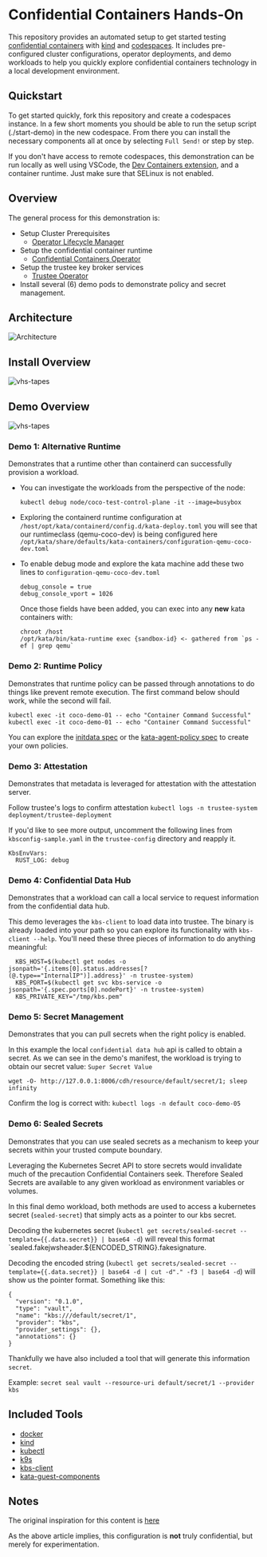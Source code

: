 # Confidential Containers Hands-On

This repository provides an automated setup to get started testing [confidential containers](https://confidentialcontainers.org/) with [kind](https://kind.sigs.k8s.io/) and [codespaces](https://docs.github.com/en/codespaces). It includes pre-configured cluster configurations, operator deployments, and demo workloads to help you quickly explore confidential containers technology in a local development environment.

## Quickstart

To get started quickly, fork this repository and create a codespaces instance. In a few short moments you should be able to run the setup script (./start-demo) in the new codespace. From there you can install the necessary components all at once by selecting `Full Send!` or step by step.

If you don't have access to remote codespaces, this demonstration can be run locally as well using VSCode, the [Dev Containers extension](https://marketplace.visualstudio.com/items?itemName=ms-vscode-remote.remote-containers), and a container runtime. Just make sure that SELinux is not enabled.

## Overview

The general process for this demonstration is:
* Setup Cluster Prerequisites
  * [Operator Lifecycle Manager](https://github.com/operator-framework/operator-lifecycle-manager)
* Setup the confidential container runtime
  * [Confidential Containers Operator](https://github.com/confidential-containers/operator)
* Setup the trustee key broker services
  * [Trustee Operator](https://github.com/confidential-containers/trustee-operator)
* Install several (6) demo pods to demonstrate policy and secret management.

## Architecture

![Architecture](Architecture.svg)

## Install Overview

![vhs-tapes](./vhs-tapes/install-all.gif)

## Demo Overview

![vhs-tapes](./vhs-tapes/demo-all.gif)

### Demo 1: Alternative Runtime

Demonstrates that a runtime other than containerd can successfully provision a workload.

* You can investigate the workloads from the perspective of the node: 

  `kubectl debug node/coco-test-control-plane -it --image=busybox`

* Exploring the containerd runtime configuration at `/host/opt/kata/containerd/config.d/kata-deploy.toml` you will see that our runtimeclass (qemu-coco-dev) is being configured here `/opt/kata/share/defaults/kata-containers/configuration-qemu-coco-dev.toml`

* To enable debug mode and explore the kata machine add these two lines to `configuration-qemu-coco-dev.toml`

  ```
  debug_console = true
  debug_console_vport = 1026
  ```
  Once those fields have been added, you can exec into any **new** kata containers with:

  ```
  chroot /host
  /opt/kata/bin/kata-runtime exec {sandbox-id} <- gathered from `ps -ef | grep qemu`
  ```

### Demo 2: Runtime Policy

Demonstrates that runtime policy can be passed through annotations to do things like prevent remote execution. The first command below should work, while the second will fail.

```
kubectl exec -it coco-demo-01 -- echo "Container Command Successful"
kubectl exec -it coco-demo-01 -- echo "Container Command Successful"
```

You can explore the [initdata spec](https://github.com/confidential-containers/trustee/blob/162c620fd9bcd8d6db4bb5b0a5944932a160e89f/kbs/docs/initdata.md) or the [kata-agent-policy spec](https://github.com/kata-containers/kata-containers/blob/main/docs/how-to/how-to-use-the-kata-agent-policy.md) to create your own policies.

### Demo 3: Attestation

Demonstrates that metadata is leveraged for attestation with the attestation server.

Follow trustee's logs to confirm attestation `kubectl logs -n trustee-system deployment/trustee-deployment`

If you'd like to see more output, uncomment the following lines from `kbsconfig-sample.yaml` in the `trustee-config` directory and reapply it.

  ```
  KbsEnvVars:
    RUST_LOG: debug
  ```

### Demo 4: Confidential Data Hub

Demonstrates that a workload can call a local service to request information from the confidential data hub.

This demo leverages the `kbs-client` to load data into trustee. The binary is already loaded into your path so you can explore its functionality with `kbs-client --help`. You'll need these three pieces of information to do anything meaningful:

  ```
	KBS_HOST=$(kubectl get nodes -o jsonpath='{.items[0].status.addresses[?(@.type=="InternalIP")].address}' -n trustee-system)
	KBS_PORT=$(kubectl get svc kbs-service -o jsonpath='{.spec.ports[0].nodePort}' -n trustee-system)
	KBS_PRIVATE_KEY="/tmp/kbs.pem"
  ```

### Demo 5: Secret Management

Demonstrates that you can pull secrets when the right policy is enabled.

In this example the local `confidential data hub` api is called to obtain a secret. As we can see in the demo's manifest, the workload is trying to obtain our secret value: `Super Secret Value`

  `wget -O- http://127.0.0.1:8006/cdh/resource/default/secret/1; sleep infinity`

Confirm the log is correct with: `kubectl logs -n default coco-demo-05`
  

### Demo 6: Sealed Secrets

Demonstrates that you can use sealed secrets as a mechanism to keep your secrets within your trusted compute boundary.

Leveraging the Kubernetes Secret API to store secrets would invalidate much of the precaution Confidential Containers seek. Therefore Sealed Secrets are available to any given workload as environment variables or volumes.

In this final demo workload, both methods are used to access a kubernetes secret (`sealed-secret`) that simply acts as a pointer to our kbs secret.

Decoding the kubernetes secret (`kubectl get secrets/sealed-secret --template={{.data.secret}} | base64 -d`) will reveal this format `sealed.fakejwsheader.${ENCODED_STRING}.fakesignature.

Decoding the encoded string (`kubectl get secrets/sealed-secret --template={{.data.secret}} | base64 -d | cut -d"." -f3 | base64 -d`) will show us the pointer format. Something like this:

```
{
  "version": "0.1.0",
  "type": "vault",
  "name": "kbs:///default/secret/1",
  "provider": "kbs",
  "provider_settings": {},
  "annotations": {}
}
```

Thankfully we have also included a tool that will generate this information `secret`.

Example: `secret seal vault --resource-uri default/secret/1 --provider kbs`

## Included Tools

* [docker](https://docs.docker.com/reference/cli/docker/?_gl=1*875gcq*_gcl_au*ODc5OTQ1NDA5LjE3NjAzNjI0Mjg.*_ga*MTcyNDQxODM1MS4xNzU5NzY0NTQx*_ga_XJWPQMJYHQ*czE3NjA0NzEyMzckbzEwJGcxJHQxNzYwNDcxMjQ4JGo0OSRsMCRoMA..)
* [kind](https://kind.sigs.k8s.io/)
* [kubectl](https://kubernetes.io/docs/reference/kubectl/)
* [k9s](https://github.com/derailed/k9s)
* [kbs-client](https://github.com/confidential-containers/trustee/pkgs/container/staged-images%2Fkbs-client)
* [kata-guest-components](https://github.com/confidential-containers/guest-components)

## Notes

The original inspiration for this content is [here](https://confidentialcontainers.org/blog/2024/12/03/confidential-containers-without-confidential-hardware/)

As the above article implies, this configuration is **not** truly confidential, but merely for experimentation.